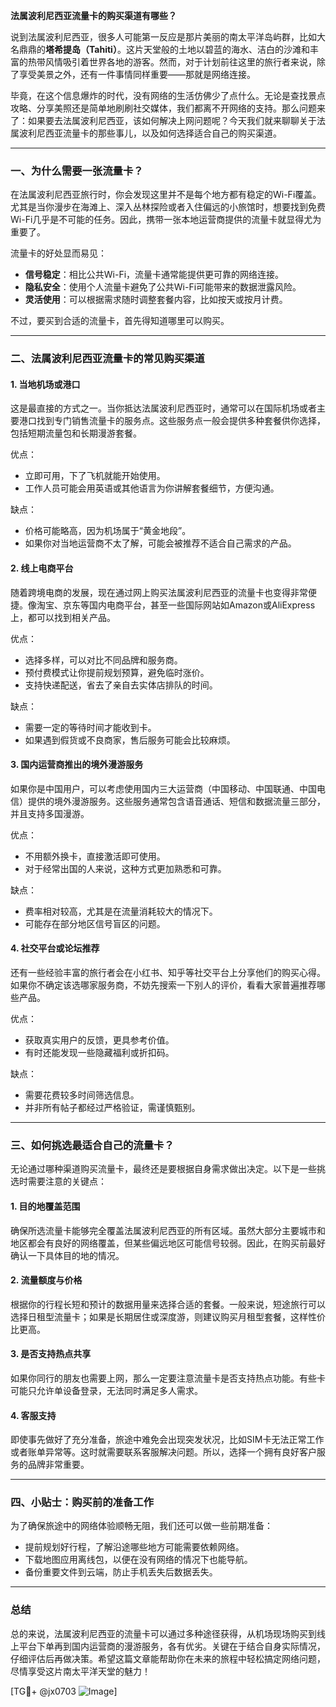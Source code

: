 **法属波利尼西亚流量卡的购买渠道有哪些？**

说到法属波利尼西亚，很多人可能第一反应是那片美丽的南太平洋岛屿群，比如大名鼎鼎的**塔希提岛（Tahiti）**。这片天堂般的土地以碧蓝的海水、洁白的沙滩和丰富的热带风情吸引着世界各地的游客。然而，对于计划前往这里的旅行者来说，除了享受美景之外，还有一件事情同样重要——那就是网络连接。

毕竟，在这个信息爆炸的时代，没有网络的生活仿佛少了点什么。无论是查找景点攻略、分享美照还是简单地刷刷社交媒体，我们都离不开网络的支持。那么问题来了：如果要去法属波利尼西亚，该如何解决上网问题呢？今天我们就来聊聊关于法属波利尼西亚流量卡的那些事儿，以及如何选择适合自己的购买渠道。

---

### 一、为什么需要一张流量卡？

在法属波利尼西亚旅行时，你会发现这里并不是每个地方都有稳定的Wi-Fi覆盖。尤其是当你漫步在海滩上、深入丛林探险或者入住偏远的小旅馆时，想要找到免费Wi-Fi几乎是不可能的任务。因此，携带一张本地运营商提供的流量卡就显得尤为重要了。

流量卡的好处显而易见：
- **信号稳定**：相比公共Wi-Fi，流量卡通常能提供更可靠的网络连接。
- **隐私安全**：使用个人流量卡避免了公共Wi-Fi可能带来的数据泄露风险。
- **灵活使用**：可以根据需求随时调整套餐内容，比如按天或按月计费。

不过，要买到合适的流量卡，首先得知道哪里可以购买。

---

### 二、法属波利尼西亚流量卡的常见购买渠道

#### 1. **当地机场或港口**
这是最直接的方式之一。当你抵达法属波利尼西亚时，通常可以在国际机场或者主要港口找到专门销售流量卡的服务点。这些服务点一般会提供多种套餐供你选择，包括短期流量包和长期漫游套餐。

优点：
- 立即可用，下了飞机就能开始使用。
- 工作人员可能会用英语或其他语言为你讲解套餐细节，方便沟通。

缺点：
- 价格可能略高，因为机场属于“黄金地段”。
- 如果你对当地运营商不太了解，可能会被推荐不适合自己需求的产品。

#### 2. **线上电商平台**
随着跨境电商的发展，现在通过网上购买法属波利尼西亚的流量卡也变得非常便捷。像淘宝、京东等国内电商平台，甚至一些国际网站如Amazon或AliExpress上，都可以找到相关产品。

优点：
- 选择多样，可以对比不同品牌和服务商。
- 预付费模式让你提前规划预算，避免临时涨价。
- 支持快递配送，省去了亲自去实体店排队的时间。

缺点：
- 需要一定的等待时间才能收到卡。
- 如果遇到假货或不良商家，售后服务可能会比较麻烦。

#### 3. **国内运营商推出的境外漫游服务**
如果你是中国用户，可以考虑使用国内三大运营商（中国移动、中国联通、中国电信）提供的境外漫游服务。这些服务通常包含语音通话、短信和数据流量三部分，并且支持多国漫游。

优点：
- 不用额外换卡，直接激活即可使用。
- 对于经常出国的人来说，这种方式更加熟悉和可靠。

缺点：
- 费率相对较高，尤其是在流量消耗较大的情况下。
- 可能存在部分地区信号盲区的问题。

#### 4. **社交平台或论坛推荐**
还有一些经验丰富的旅行者会在小红书、知乎等社交平台上分享他们的购买心得。如果你不确定该选哪家服务商，不妨先搜索一下别人的评价，看看大家普遍推荐哪些产品。

优点：
- 获取真实用户的反馈，更具参考价值。
- 有时还能发现一些隐藏福利或折扣码。

缺点：
- 需要花费较多时间筛选信息。
- 并非所有帖子都经过严格验证，需谨慎甄别。

---

### 三、如何挑选最适合自己的流量卡？

无论通过哪种渠道购买流量卡，最终还是要根据自身需求做出决定。以下是一些挑选时需要注意的关键点：

#### 1. **目的地覆盖范围**
确保所选流量卡能够完全覆盖法属波利尼西亚的所有区域。虽然大部分主要城市和地区都会有良好的网络覆盖，但某些偏远地区可能信号较弱。因此，在购买前最好确认一下具体目的地的情况。

#### 2. **流量额度与价格**
根据你的行程长短和预计的数据用量来选择合适的套餐。一般来说，短途旅行可以选择日租型流量卡；如果是长期居住或深度游，则建议购买月租型套餐，这样性价比更高。

#### 3. **是否支持热点共享**
如果你同行的朋友也需要上网，那么一定要注意流量卡是否支持热点功能。有些卡可能只允许单设备登录，无法同时满足多人需求。

#### 4. **客服支持**
即使事先做好了充分准备，旅途中难免会出现突发状况，比如SIM卡无法正常工作或者账单异常等。这时就需要联系客服解决问题。所以，选择一个拥有良好客户服务的品牌非常重要。

---

### 四、小贴士：购买前的准备工作

为了确保旅途中的网络体验顺畅无阻，我们还可以做一些前期准备：
- 提前规划好行程，了解沿途哪些地方可能需要依赖网络。
- 下载地图应用离线包，以便在没有网络的情况下也能导航。
- 备份重要文件到云端，防止手机丢失后数据丢失。

---

### 总结

总的来说，法属波利尼西亚的流量卡可以通过多种途径获得，从机场现场购买到线上平台下单再到国内运营商的漫游服务，各有优劣。关键在于结合自身实际情况，仔细评估后再做决策。希望这篇文章能帮助你在未来的旅程中轻松搞定网络问题，尽情享受这片南太平洋天堂的魅力！

[TG💪+ @jx0703 ![Image](https://github.com/user-attachments/assets/dbca1d08-cadb-493c-b0ec-ad6f7a83f270)]